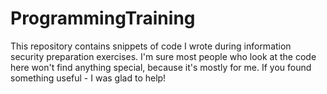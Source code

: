 # ProgrammingTraining

This repository contains snippets of code I wrote during information security preparation exercises.
I'm sure most people who look at the code here won't find anything special, because it's mostly for me.
If you found something useful - I was glad to help!
